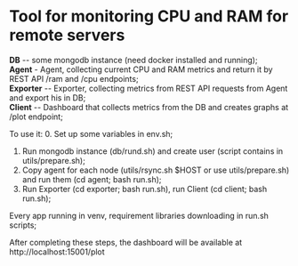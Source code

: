 # Tool for monitoring CPU and RAM for remote servers  

**DB** -- some mongodb instance (need docker installed and running);  
**Agent** - Agent, collecting current CPU and RAM metrics and return it by REST API /ram and /cpu endpoints;  
**Exporter** -- Exporter, collecting metrics from REST API requests from Agent and export his in DB;  
**Client** -- Dashboard that collects metrics from the DB and creates graphs at /plot endpoint;  

To use it:
0. Set up some variables in env.sh;
1. Run mongodb instance (db/rund.sh) and create user (script contains in utils/prepare.sh);
2. Copy agent for each node (utils/rsync.sh $HOST or use utils/prepare.sh) and run them (cd agent; bash run.sh);
3. Run Exporter (cd exporter; bash run.sh), run Client (cd client; bash run.sh);  

Every app running in venv, requirement libraries downloading in run.sh scripts;  

After completing these steps, the dashboard will be available at http://localhost:15001/plot 
